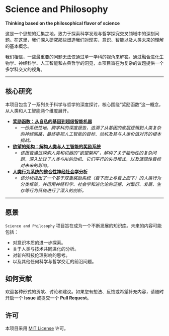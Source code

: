 # Science and Philosophy

**Thinking based on the philosophical flavor of science**

[](https://opensource.org/licenses/MIT)

这是一个思想的汇集之地，致力于探索科学发现与哲学探究交叉领域中的深刻问题。在这里，我们深入研究那些塑造我们对现实、意识、智能以及人类未来的理解的基本概念。

我们相信，一些最重要的问题无法仅通过单一学科的视角来解答。通过融合进化生物学、神经科学、人工智能和古典哲学的洞见，本项目旨在为复杂的议题提供一个多学科交叉的视角。

-----

## 核心研究

本项目包含了一系列关于科学与哲学的深度探讨，核心围绕“奖励函数”这一概念，从人类和人工智能两个维度展开。

  * **[奖励函数：从自私的基因到超级智能机器](https://www.google.com/search?q=./%E5%A5%96%E5%8A%B1%E5%87%BD%E6%95%B0%EF%BC%9A%E4%BA%BA%E4%B8%8E%E4%BA%BA%E5%B7%A5%E6%99%BA%E8%83%BD.md)**
      * *一份系统性地、跨学科的深度报告，追溯了从基因的底层逻辑到人类复杂的神经回路，最终审视人工智能的目标、动机及其与人类价值对齐的根本挑战。*
  * **[欲望的架构：解构人类与人工智能的奖励系统](https://www.google.com/search?q=./%E5%A5%96%E5%8A%B1%E5%87%BD%E6%95%B0%EF%BC%9A%E8%A7%A3%E6%9E%84%E4%BA%BA%E7%B1%BB%E4%B8%8E%E4%BA%BA%E5%B7%A5%E6%99%BA%E8%83%BD%E7%9A%84%E5%A5%96%E5%8A%B1%E7%B3%BB%E7%BB%9F.md)**
      * *该报告通过探索人类和机器的“欲望架构”，解构了关于能动性的复杂问题，深入比较了人类与AI的动机、它们平行的失灵模式，以及涌现性目标对未来的影响。*
  * **[人类行为系统的整合性神经社会学分析](https://www.google.com/search?q=./%E5%A5%96%E5%8A%B1%E7%B3%BB%E7%BB%9F%E4%B8%8E%E4%BA%BA%E7%B1%BB%E8%A1%8C%E4%B8%BA%E5%88%86%E7%B1%BB.md)**
      * *该分析提出了一个基于双重奖励系统（自下而上与自上而下）的人类行为分类框架，并运用神经科学、社会学和进化论的证据，对繁衍、发展、生存等行为系统进行了深入的剖析。*


-----

## 愿景

`Science and Philosophy` 项目旨在成为一个不断发展的知识库。未来的内容可能包括：

  * 对意识本质的进一步探索。
  * 关于人类与技术共同进化的分析。
  * 对新兴科技伦理影响的思考。
  * 以及其他任何科学与哲学交汇的前沿问题。

## 如何贡献

欢迎各种形式的贡献、讨论和建议。如果您有想法、反馈或希望补充内容，请随时开启一个 **Issue** 或提交一个 **Pull Request**。

## 许可

本项目采用 [MIT License](https://www.google.com/search?q=./LICENSE.md) 许可。

